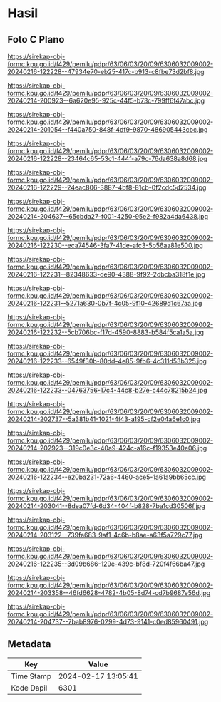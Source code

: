 # Hasil

## Foto C Plano

https://sirekap-obj-formc.kpu.go.id/f429/pemilu/pdpr/63/06/03/20/09/6306032009002-20240216-122228--47934e70-eb25-417c-b913-c8fbe73d2bf8.jpg

https://sirekap-obj-formc.kpu.go.id/f429/pemilu/pdpr/63/06/03/20/09/6306032009002-20240214-200923--6a620e95-925c-44f5-b73c-799ff6f47abc.jpg

https://sirekap-obj-formc.kpu.go.id/f429/pemilu/pdpr/63/06/03/20/09/6306032009002-20240214-201054--f440a750-848f-4df9-9870-486905443cbc.jpg

https://sirekap-obj-formc.kpu.go.id/f429/pemilu/pdpr/63/06/03/20/09/6306032009002-20240216-122228--23464c65-53c1-444f-a79c-76da638a8d68.jpg

https://sirekap-obj-formc.kpu.go.id/f429/pemilu/pdpr/63/06/03/20/09/6306032009002-20240216-122229--24eac806-3887-4bf8-81cb-0f2cdc5d2534.jpg

https://sirekap-obj-formc.kpu.go.id/f429/pemilu/pdpr/63/06/03/20/09/6306032009002-20240214-204637--65cbda27-f001-4250-95e2-f982a4da6438.jpg

https://sirekap-obj-formc.kpu.go.id/f429/pemilu/pdpr/63/06/03/20/09/6306032009002-20240216-122230--eca74546-3fa7-41de-afc3-5b56aa81e500.jpg

https://sirekap-obj-formc.kpu.go.id/f429/pemilu/pdpr/63/06/03/20/09/6306032009002-20240216-122231--82348633-de90-4388-9f92-2dbcba318f1e.jpg

https://sirekap-obj-formc.kpu.go.id/f429/pemilu/pdpr/63/06/03/20/09/6306032009002-20240216-122231--5271a630-0b7f-4c05-9f10-42689d1c67aa.jpg

https://sirekap-obj-formc.kpu.go.id/f429/pemilu/pdpr/63/06/03/20/09/6306032009002-20240216-122232--5cb706bc-f17d-4590-8883-b584f5ca1a5a.jpg

https://sirekap-obj-formc.kpu.go.id/f429/pemilu/pdpr/63/06/03/20/09/6306032009002-20240216-122233--6549f30b-80dd-4e85-9fb6-4c311d53b325.jpg

https://sirekap-obj-formc.kpu.go.id/f429/pemilu/pdpr/63/06/03/20/09/6306032009002-20240216-122233--04763756-17c4-44c8-b27e-c44c78215b24.jpg

https://sirekap-obj-formc.kpu.go.id/f429/pemilu/pdpr/63/06/03/20/09/6306032009002-20240214-202737--5a381b41-1021-4f43-a195-cf2e04a6e1c0.jpg

https://sirekap-obj-formc.kpu.go.id/f429/pemilu/pdpr/63/06/03/20/09/6306032009002-20240214-202923--319c0e3c-40a9-424c-a16c-f19353e40e06.jpg

https://sirekap-obj-formc.kpu.go.id/f429/pemilu/pdpr/63/06/03/20/09/6306032009002-20240216-122234--e20ba231-72a6-4460-ace5-1a61a9bb65cc.jpg

https://sirekap-obj-formc.kpu.go.id/f429/pemilu/pdpr/63/06/03/20/09/6306032009002-20240214-203041--8dea07fd-6d34-404f-b828-7ba1cd30506f.jpg

https://sirekap-obj-formc.kpu.go.id/f429/pemilu/pdpr/63/06/03/20/09/6306032009002-20240214-203122--739fa683-9af1-4c6b-b8ae-a63f5a729c77.jpg

https://sirekap-obj-formc.kpu.go.id/f429/pemilu/pdpr/63/06/03/20/09/6306032009002-20240216-122235--3d09b686-129e-439c-bf8d-720f4f66ba47.jpg

https://sirekap-obj-formc.kpu.go.id/f429/pemilu/pdpr/63/06/03/20/09/6306032009002-20240214-203358--46fd6628-4782-4b05-8d74-cd7b9687e56d.jpg

https://sirekap-obj-formc.kpu.go.id/f429/pemilu/pdpr/63/06/03/20/09/6306032009002-20240214-204737--7bab8976-0299-4d73-9141-c0ed85960491.jpg


## Metadata

| Key        | Value               |
| ---------- | ------------------- |
| Time Stamp | 2024-02-17 13:05:41 |
| Kode Dapil | 6301                |



